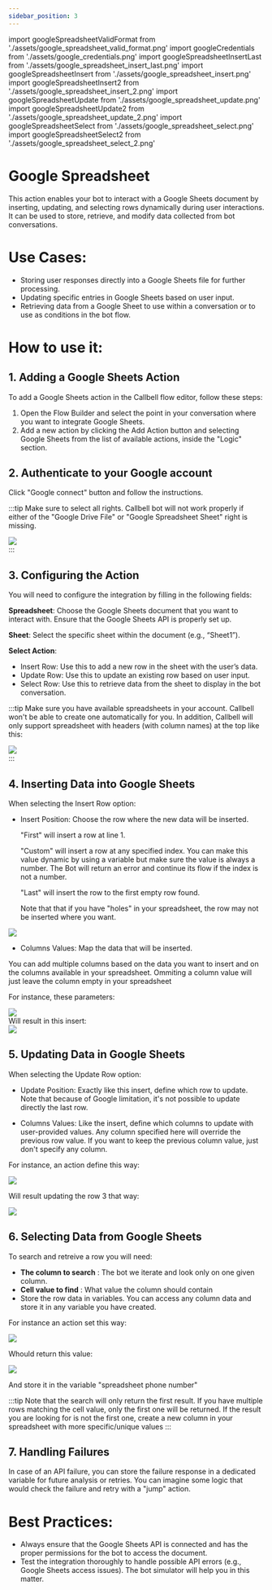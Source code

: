 ```yaml
---
sidebar_position: 3
---
```


import googleSpreadsheetValidFormat from './assets/google_spreadsheet_valid_format.png'
import googleCredentials from './assets/google_credentials.png'
import googleSpreadsheetInsertLast from './assets/google_spreadsheet_insert_last.png'
import googleSpreadsheetInsert from './assets/google_spreadsheet_insert.png'
import googleSpreadsheetInsert2 from './assets/google_spreadsheet_insert_2.png'
import googleSpreadsheetUpdate from './assets/google_spreadsheet_update.png'
import googleSpreadsheetUpdate2 from './assets/google_spreadsheet_update_2.png'
import googleSpreadsheetSelect from './assets/google_spreadsheet_select.png'
import googleSpreadsheetSelect2 from './assets/google_spreadsheet_select_2.png'

# Google Spreadsheet

This action enables your bot to interact with a Google Sheets document by inserting, updating, and selecting rows dynamically during user interactions. It can be used to store, retrieve, and modify data collected from bot conversations.

# Use Cases:

- Storing user responses directly into a Google Sheets file for further processing.
- Updating specific entries in Google Sheets based on user input.
- Retrieving data from a Google Sheet to use within a conversation or to use as conditions in the bot flow.

# How to use it:

## 1. Adding a Google Sheets Action

To add a Google Sheets action in the Callbell flow editor, follow these steps:

1. Open the Flow Builder and select the point in your conversation where you want to integrate Google Sheets.
2. Add a new action by clicking the Add Action button and selecting Google Sheets from the list of available actions, inside the "Logic" section.

## 2. Authenticate to your Google account

Click "Google connect" button and follow the instructions.

:::tip
Make sure to select all rights. Callbell bot will not work properly if either of the "Google Drive File" or "Google Spreadsheet Sheet" right is missing.

<div class="text--center">
    <img src={googleCredentials} width={500} />
</div>
:::

## 3. Configuring the Action

You will need to configure the integration by filling in the following fields:

**Spreadsheet**: Choose the Google Sheets document that you want to interact with. Ensure that the Google Sheets API is properly set up.

**Sheet**: Select the specific sheet within the document (e.g., “Sheet1”).

**Select Action**:

- Insert Row: Use this to add a new row in the sheet with the user’s data.
- Update Row: Use this to update an existing row based on user input.
- Select Row: Use this to retrieve data from the sheet to display in the bot conversation.

:::tip
Make sure you have available spreadsheets in your account. Callbell won't be able to create one automatically for you.
In addition, Callbell will only support spreadsheet with headers (with column names) at the top like this:

<div class="text--center">
    <img src={googleSpreadsheetValidFormat} width={500} />
</div>
:::

## 4. Inserting Data into Google Sheets

When selecting the Insert Row option:

- Insert Position: Choose the row where the new data will be inserted.

  "First" will insert a row at line 1.

  "Custom" will insert a row at any specified index. You can make this value dynamic by using a variable but make sure the value is always a number. The Bot will return an error and continue its flow if the index is not a number.

  "Last" will insert the row to the first empty row found.

  Note that that if you have "holes" in your spreadsheet, the row may not be inserted where you want.

<div class="text--center">
    <img src={googleSpreadsheetInsertLast} width={500} />
</div>

- Columns Values: Map the data that will be inserted.

You can add multiple columns based on the data you want to insert and on the columns available in your spreadsheet.
Ommiting a column value will just leave the column empty in your spreadsheet

For instance, these parameters:

<div class="text--center">
    <img src={googleSpreadsheetInsert} width={500} />
</div>
Will result in this insert:
<div class="text--center">
    <img src={googleSpreadsheetInsert2} width={500} />
</div>

## 5. Updating Data in Google Sheets

When selecting the Update Row option:

- Update Position: Exactly like this insert, define which row to update. Note that because of Google limitation, it's not possible to update directly the last row.

- Columns Values: Like the insert, define which columns to update with user-provided values. Any column specified here will override the previous row value. If you want to keep the previous column value, just don't specify any column.

For instance, an action define this way:

<div class="text--center">
    <img src={googleSpreadsheetUpdate} width={500} />
</div>

Will result updating the row 3 that way:

<div class="text--center">
    <img src={googleSpreadsheetUpdate2} width={500} />
</div>

## 6. Selecting Data from Google Sheets

To search and retreive a row you will need:

- **The column to search** : The bot we iterate and look only on one given column.
- **Cell value to find** : What value the column should contain
- Store the row data in variables. You can access any column data and store it in any variable you have created.

For instance an action set this way:

<div class="text--center">
    <img src={googleSpreadsheetSelect} width={500} />
</div>

Whould return this value:

<div class="text--center">
    <img src={googleSpreadsheetSelect2} width={500} />
</div>

And store it in the variable "spreadsheet phone number"

:::tip
Note that the search will only return the first result. If you have multiple rows matching the cell value, only the first one will be returned. If the result you are looking for is not the first one, create a new column in your spreadsheet with more specific/unique values
:::

## 7. Handling Failures

In case of an API failure, you can store the failure response in a dedicated variable for future analysis or retries. You can imagine some logic that would check the failure and retry with a "jump" action.

# Best Practices:

- Always ensure that the Google Sheets API is connected and has the proper permissions for the bot to access the document.
- Test the integration thoroughly to handle possible API errors (e.g., Google Sheets access issues). The bot simulator will help you in this matter.
